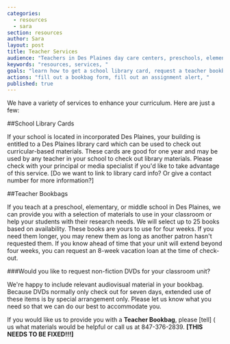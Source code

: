 ```yaml
---
categories: 
  - resources
  - sara
section: resources
author: Sara
layout: post
title: Teacher Services
audience: "Teachers in Des Plaines day care centers, preschools, elementary, or junior highs."
keywords: "resources, services, "
goals: "learn how to get a school library card, request a teacher bookbag, give us an assignment alert, available services (scheduling library tours, school visits), possible learn about classroom sets?"
actions: "fill out a bookbag form, fill out an assignment alert, "
published: true
---
```


We have a variety of services to enhance your curriculum. Here are just a few:

##School Library Cards

If your school is located in incorporated Des Plaines, your building is entitled to a Des Plaines library card which can be used to check out curricular-based materials. These cards are good for one year and may be used by any teacher in your school to check out library materials. Please check with your principal or media specialist if you'd like to take advantage of this service. [Do we want to link to library card info? Or give a contact number for more information?]


##Teacher Bookbags

If you teach at a preschool, elementary, or middle school in Des Plaines, we can provide you with a selection of materials to use in your classroom or help your students with their research needs. We will select up to 25 books based on availability. These books are yours to use for four weeks. If you need them longer, you may renew them as long as another patron hasn't requested them. If you know ahead of time that your unit will extend beyond four weeks, you can request an 8-week vacation loan at the time of check-out.

###Would you like to request non-fiction DVDs for your classroom unit?

We're happy to include relevant audiovisual material in your bookbag. Because DVDs normally only check out for seven days, extended use of these items is by special arrangement only. Please let us know what you need so that we can do our best to accommodate you. 

If you would like us to provide you with a **Teacher Bookbag**, please [tell] ( us what materials would be helpful or call us at 847-376-2839.  **[THIS NEEDS TO BE FIXED!!!]**

##

##